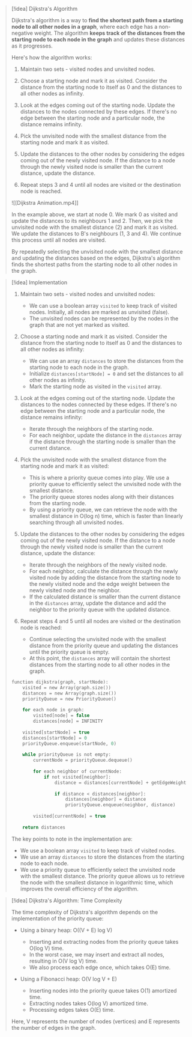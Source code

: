 

> [!idea] Dijkstra's Algorithm
>
> Dijkstra's algorithm is a way to **find the shortest path from a starting node to all other nodes in a graph**, where each edge has a non-negative weight. The algorithm **keeps track of the distances from the starting node to each node in the graph** and updates these distances as it progresses.
>
> Here's how the algorithm works:
> 1. Maintain two sets - visited nodes and unvisited nodes. 
>
> 2. Choose a starting node and mark it as visited. Consider the distance from the starting node to itself as 0 and the distances to all other nodes as infinity.
>
> 3. Look at the edges coming out of the starting node. Update the distances to the nodes connected by these edges. If there's no edge between the starting node and a particular node, the distance remains infinity.
>
> 4. Pick the unvisited node with the smallest distance from the starting node and mark it as visited.
>
> 5. Update the distances to the other nodes by considering the edges coming out of the newly visited node. If the distance to a node through the newly visited node is smaller than the current distance, update the distance.
>
> 6. Repeat steps 3 and 4 until all nodes are visited or the destination node is reached.
>
> ![[Dijkstra Animation.mp4]]
>
> In the example above, we start at node 0. We mark 0 as visited and update the distances to its neighbours 1 and 2. Then, we pick the unvisited node with the smallest distance (2) and mark it as visited. We update the distances to B's neighbours (1, 3 and 4). We continue this process until all nodes are visited.
>
> By repeatedly selecting the unvisited node with the smallest distance and updating the distances based on the edges, Dijkstra's algorithm finds the shortest paths from the starting node to all other nodes in the graph.

> [!idea] Implementation
> 1. Maintain two sets - visited nodes and unvisited nodes:
>    - We can use a boolean array `visited` to keep track of visited nodes. Initially, all nodes are marked as unvisited (false).
>    - The unvisited nodes can be represented by the nodes in the graph that are not yet marked as visited.
> 
> 2. Choose a starting node and mark it as visited. Consider the distance from the starting node to itself as 0 and the distances to all other nodes as infinity:
>    - We can use an array `distances` to store the distances from the starting node to each node in the graph.
>    - Initialize `distances[startNode] = 0` and set the distances to all other nodes as infinity.
>    - Mark the starting node as visited in the `visited` array.
> 
> 3. Look at the edges coming out of the starting node. Update the distances to the nodes connected by these edges. If there's no edge between the starting node and a particular node, the distance remains infinity:
>    - Iterate through the neighbors of the starting node.
>    - For each neighbor, update the distance in the `distances` array if the distance through the starting node is smaller than the current distance.
> 
> 4. Pick the unvisited node with the smallest distance from the starting node and mark it as visited:
>    - This is where a priority queue comes into play. We use a priority queue to efficiently select the unvisited node with the smallest distance.
>    - The priority queue stores nodes along with their distances from the starting node.
>    - By using a priority queue, we can retrieve the node with the smallest distance in O(log n) time, which is faster than linearly searching through all unvisited nodes.
> 
> 5. Update the distances to the other nodes by considering the edges coming out of the newly visited node. If the distance to a node through the newly visited node is smaller than the current distance, update the distance:
>    - Iterate through the neighbors of the newly visited node.
>    - For each neighbor, calculate the distance through the newly visited node by adding the distance from the starting node to the newly visited node and the edge weight between the newly visited node and the neighbor.
>    - If the calculated distance is smaller than the current distance in the `distances` array, update the distance and add the neighbor to the priority queue with the updated distance.
> 
> 6. Repeat steps 4 and 5 until all nodes are visited or the destination node is reached:
>    - Continue selecting the unvisited node with the smallest distance from the priority queue and updating the distances until the priority queue is empty.
>    - At this point, the `distances` array will contain the shortest distances from the starting node to all other nodes in the graph.
> 
> ```c
> function dijkstra(graph, startNode):
>     visited = new Array(graph.size())
>     distances = new Array(graph.size())
>     priorityQueue = new PriorityQueue()
>     
>     for each node in graph:
>         visited[node] = false
>         distances[node] = INFINITY
>     
>     visited[startNode] = true
>     distances[startNode] = 0
>     priorityQueue.enqueue(startNode, 0)
>     
>     while priorityQueue is not empty:
>         currentNode = priorityQueue.dequeue()
>         
>         for each neighbor of currentNode:
>             if not visited[neighbor]:
>                 distance = distances[currentNode] + getEdgeWeight(currentNode, neighbor)
>                 
>                 if distance < distances[neighbor]:
>                     distances[neighbor] = distance
>                     priorityQueue.enqueue(neighbor, distance)
>         
>         visited[currentNode] = true
>     
>     return distances
> ```
> 
> The key points to note in the implementation are:
> - We use a boolean array `visited` to keep track of visited nodes.
> - We use an array `distances` to store the distances from the starting node to each node.
> - We use a priority queue to efficiently select the unvisited node with the smallest distance. The priority queue allows us to retrieve the node with the smallest distance in logarithmic time, which improves the overall efficiency of the algorithm.


> [!idea] Dijkstra's Algorithm: Time Complexity
>
> The time complexity of Dijkstra's algorithm depends on the implementation of the priority queue:
>
> - Using a binary heap: O((V + E) log V)
>   - Inserting and extracting nodes from the priority queue takes O(log V) time.
>   - In the worst case, we may insert and extract all nodes, resulting in O(V log V) time.
>   - We also process each edge once, which takes O(E) time.
>
> - Using a Fibonacci heap: O(V log V + E)
>   - Inserting nodes into the priority queue takes O(1) amortized time.
>   - Extracting nodes takes O(log V) amortized time.
>   - Processing edges takes O(E) time.
>
> Here, V represents the number of nodes (vertices) and E represents the number of edges in the graph.
